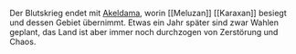 
Der Blutskrieg endet mit [Akeldama](./Akeldama.md), worin [[Meluzan]] [[Karaxan]] besiegt und dessen Gebiet übernimmt. Etwas ein Jahr später sind zwar Wahlen geplant, das Land ist aber immer noch durchzogen von Zerstörung und Chaos.